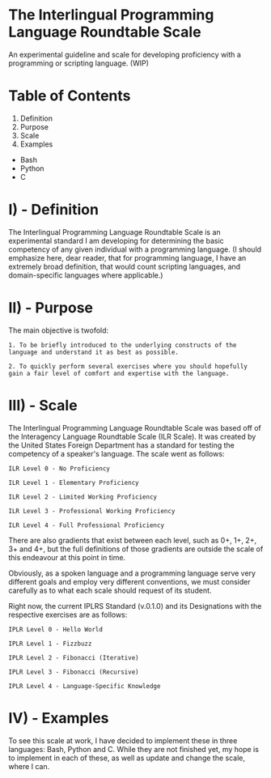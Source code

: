 # The Interlingual Programming Language Roundtable Scale
An experimental guideline and scale for developing proficiency with a programming or scripting language. (WIP)

# Table of Contents

1. Definition
2. Purpose
3. Scale
4. Examples
+ Bash
+ Python
+ C

I) - Definition
===============

  The Interlingual Programming Language Roundtable Scale is an experimental standard I am developing for determining the basic competency of any given individual with a programming language. (I should emphasize here, dear reader, that for programming language, I have an extremely broad definition, that would count scripting languages, and domain-specific languages where applicable.)


II) - Purpose
=============

  The main objective is twofold:

    1. To be briefly introduced to the underlying constructs of the language and understand it as best as possible.

    2. To quickly perform several exercises where you should hopefully gain a fair level of comfort and expertise with the language.

III) - Scale
============

  The Interlingual Programming Language Roundtable Scale was based off of the Interagency Language Roundtable Scale (ILR Scale). It was created by the United States Foreign Department has a standard for testing the competency of a speaker's language. The scale went as follows:

    ILR Level 0 - No Proficiency

    ILR Level 1 - Elementary Proficiency

    ILR Level 2 - Limited Working Proficiency
    
    ILR Level 3 - Professional Working Proficiency

    ILR Level 4 - Full Professional Proficiency

  There are also gradients that exist between each level, such as 0+, 1+, 2+, 3+ and 4+, but the full definitions of those gradients are outside the scale of this endeavour at this point in time.

  Obviously, as a spoken language and a programming language serve very different goals and employ very different conventions, we must consider carefully as to what each scale should request of its student.

  Right now, the current IPLRS Standard (v.0.1.0) and its Designations with the respective exercises are as follows:

    IPLR Level 0 - Hello World

    IPLR Level 1 - Fizzbuzz

    IPLR Level 2 - Fibonacci (Iterative)

    IPLR Level 3 - Fibonacci (Recursive)

    IPLR Level 4 - Language-Specific Knowledge

IV) - Examples
==============

  To see this scale at work, I have decided to implement these in three languages: Bash, Python and C. While they are not finished yet, my hope is to implement in each of these, as well as update and change the scale, where I can.


